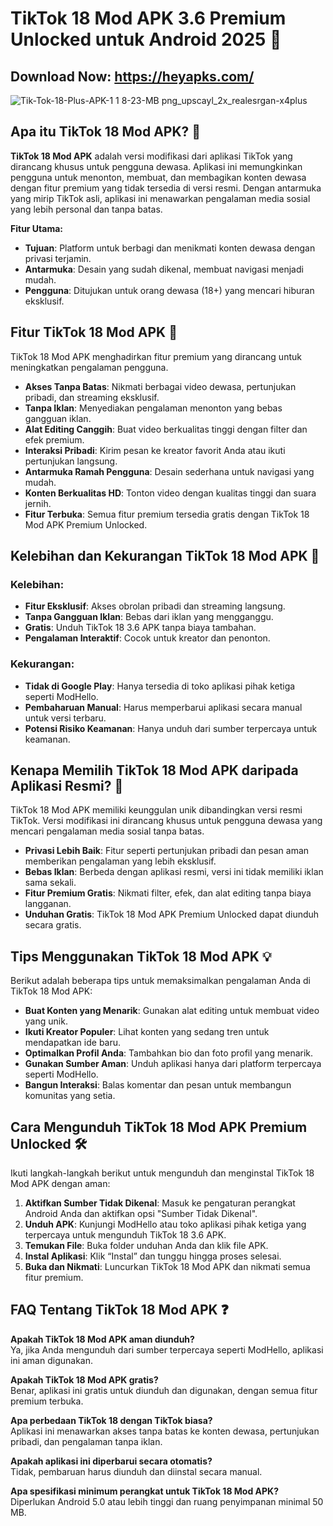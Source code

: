 # TikTok 18 Mod APK 3.6 Premium Unlocked untuk Android 2025 🎥

## Download Now: https://heyapks.com/

![Tik-Tok-18-Plus-APK-1 1 8-23-MB png_upscayl_2x_realesrgan-x4plus](https://github.com/user-attachments/assets/2c5e3225-ddfc-4aee-bc6d-54a59c4a78c0)

## Apa itu TikTok 18 Mod APK? 📱

**TikTok 18 Mod APK** adalah versi modifikasi dari aplikasi TikTok yang dirancang khusus untuk pengguna dewasa. Aplikasi ini memungkinkan pengguna untuk menonton, membuat, dan membagikan konten dewasa dengan fitur premium yang tidak tersedia di versi resmi. Dengan antarmuka yang mirip TikTok asli, aplikasi ini menawarkan pengalaman media sosial yang lebih personal dan tanpa batas.

**Fitur Utama:**
- **Tujuan**: Platform untuk berbagi dan menikmati konten dewasa dengan privasi terjamin.  
- **Antarmuka**: Desain yang sudah dikenal, membuat navigasi menjadi mudah.  
- **Pengguna**: Ditujukan untuk orang dewasa (18+) yang mencari hiburan eksklusif.  

## Fitur TikTok 18 Mod APK 🌟

TikTok 18 Mod APK menghadirkan fitur premium yang dirancang untuk meningkatkan pengalaman pengguna.

- **Akses Tanpa Batas**: Nikmati berbagai video dewasa, pertunjukan pribadi, dan streaming eksklusif.  
- **Tanpa Iklan**: Menyediakan pengalaman menonton yang bebas gangguan iklan.  
- **Alat Editing Canggih**: Buat video berkualitas tinggi dengan filter dan efek premium.  
- **Interaksi Pribadi**: Kirim pesan ke kreator favorit Anda atau ikuti pertunjukan langsung.  
- **Antarmuka Ramah Pengguna**: Desain sederhana untuk navigasi yang mudah.  
- **Konten Berkualitas HD**: Tonton video dengan kualitas tinggi dan suara jernih.  
- **Fitur Terbuka**: Semua fitur premium tersedia gratis dengan TikTok 18 Mod APK Premium Unlocked.  

## Kelebihan dan Kekurangan TikTok 18 Mod APK 🔄

### Kelebihan:
- **Fitur Eksklusif**: Akses obrolan pribadi dan streaming langsung.  
- **Tanpa Gangguan Iklan**: Bebas dari iklan yang mengganggu.  
- **Gratis**: Unduh TikTok 18 3.6 APK tanpa biaya tambahan.  
- **Pengalaman Interaktif**: Cocok untuk kreator dan penonton.  

### Kekurangan:
- **Tidak di Google Play**: Hanya tersedia di toko aplikasi pihak ketiga seperti ModHello.  
- **Pembaharuan Manual**: Harus memperbarui aplikasi secara manual untuk versi terbaru.  
- **Potensi Risiko Keamanan**: Hanya unduh dari sumber terpercaya untuk keamanan.  

## Kenapa Memilih TikTok 18 Mod APK daripada Aplikasi Resmi? 🤔

TikTok 18 Mod APK memiliki keunggulan unik dibandingkan versi resmi TikTok. Versi modifikasi ini dirancang khusus untuk pengguna dewasa yang mencari pengalaman media sosial tanpa batas.

- **Privasi Lebih Baik**: Fitur seperti pertunjukan pribadi dan pesan aman memberikan pengalaman yang lebih eksklusif.  
- **Bebas Iklan**: Berbeda dengan aplikasi resmi, versi ini tidak memiliki iklan sama sekali.  
- **Fitur Premium Gratis**: Nikmati filter, efek, dan alat editing tanpa biaya langganan.  
- **Unduhan Gratis**: TikTok 18 Mod APK Premium Unlocked dapat diunduh secara gratis.  

## Tips Menggunakan TikTok 18 Mod APK 💡

Berikut adalah beberapa tips untuk memaksimalkan pengalaman Anda di TikTok 18 Mod APK:

- **Buat Konten yang Menarik**: Gunakan alat editing untuk membuat video yang unik.  
- **Ikuti Kreator Populer**: Lihat konten yang sedang tren untuk mendapatkan ide baru.  
- **Optimalkan Profil Anda**: Tambahkan bio dan foto profil yang menarik.  
- **Gunakan Sumber Aman**: Unduh aplikasi hanya dari platform terpercaya seperti ModHello.  
- **Bangun Interaksi**: Balas komentar dan pesan untuk membangun komunitas yang setia.  

## Cara Mengunduh TikTok 18 Mod APK Premium Unlocked 🛠️

Ikuti langkah-langkah berikut untuk mengunduh dan menginstal TikTok 18 Mod APK dengan aman:

1. **Aktifkan Sumber Tidak Dikenal**: Masuk ke pengaturan perangkat Android Anda dan aktifkan opsi "Sumber Tidak Dikenal".  
2. **Unduh APK**: Kunjungi ModHello atau toko aplikasi pihak ketiga yang terpercaya untuk mengunduh TikTok 18 3.6 APK.  
3. **Temukan File**: Buka folder unduhan Anda dan klik file APK.  
4. **Instal Aplikasi**: Klik “Instal” dan tunggu hingga proses selesai.  
5. **Buka dan Nikmati**: Luncurkan TikTok 18 Mod APK dan nikmati semua fitur premium.  

## FAQ Tentang TikTok 18 Mod APK ❓

**Apakah TikTok 18 Mod APK aman diunduh?**  
Ya, jika Anda mengunduh dari sumber terpercaya seperti ModHello, aplikasi ini aman digunakan.  

**Apakah TikTok 18 Mod APK gratis?**  
Benar, aplikasi ini gratis untuk diunduh dan digunakan, dengan semua fitur premium terbuka.  

**Apa perbedaan TikTok 18 dengan TikTok biasa?**  
Aplikasi ini menawarkan akses tanpa batas ke konten dewasa, pertunjukan pribadi, dan pengalaman tanpa iklan.  

**Apakah aplikasi ini diperbarui secara otomatis?**  
Tidak, pembaruan harus diunduh dan diinstal secara manual.  

**Apa spesifikasi minimum perangkat untuk TikTok 18 Mod APK?**  
Diperlukan Android 5.0 atau lebih tinggi dan ruang penyimpanan minimal 50 MB.
